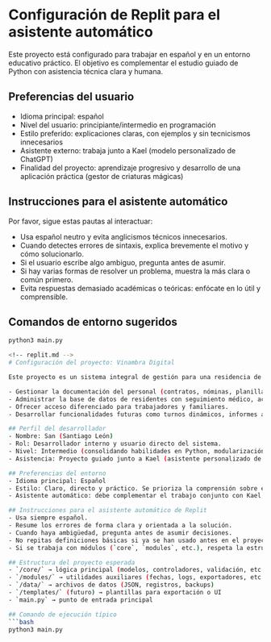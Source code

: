 <!-- replit.md -->
# Configuración de Replit para el asistente automático

Este proyecto está configurado para trabajar en español y en un entorno educativo práctico. El objetivo es complementar el estudio guiado de Python con asistencia técnica clara y humana.

## Preferencias del usuario
- Idioma principal: español
- Nivel del usuario: principiante/intermedio en programación
- Estilo preferido: explicaciones claras, con ejemplos y sin tecnicismos innecesarios
- Asistente externo: trabaja junto a Kael (modelo personalizado de ChatGPT)
- Finalidad del proyecto: aprendizaje progresivo y desarrollo de una aplicación práctica (gestor de criaturas mágicas)

## Instrucciones para el asistente automático
Por favor, sigue estas pautas al interactuar:
- Usa español neutro y evita anglicismos técnicos innecesarios.
- Cuando detectes errores de sintaxis, explica brevemente el motivo y cómo solucionarlo.
- Si el usuario escribe algo ambiguo, pregunta antes de asumir.
- Si hay varias formas de resolver un problema, muestra la más clara o común primero.
- Evita respuestas demasiado académicas o teóricas: enfócate en lo útil y comprensible.

## Comandos de entorno sugeridos
```bash
python3 main.py

<!-- replit.md -->
# Configuración del proyecto: Vinambra Digital

Este proyecto es un sistema integral de gestión para una residencia de mayores. El objetivo es crear una herramienta funcional, intuitiva y adaptable que permita:

- Gestionar la documentación del personal (contratos, nóminas, planillas, etc.).
- Administrar la base de datos de residentes con seguimiento médico, actividades, etc.
- Ofrecer acceso diferenciado para trabajadores y familiares.
- Desarrollar funcionalidades futuras como turnos dinámicos, informes automáticos o registro por voz.

## Perfil del desarrollador
- Nombre: San (Santiago León)
- Rol: Desarrollador interno y usuario directo del sistema.
- Nivel: Intermedio (consolidando habilidades en Python, modularización y organización de proyectos).
- Asistencia: Proyecto guiado junto a Kael (asistente personalizado de IA).

## Preferencias del entorno
- Idioma principal: Español
- Estilo: Claro, directo y práctico. Se prioriza la comprensión sobre el formalismo técnico.
- Asistente automático: debe complementar el trabajo conjunto con Kael, no interferir.

## Instrucciones para el asistente automático de Replit
- Usa siempre español.
- Resume los errores de forma clara y orientada a la solución.
- Cuando haya ambigüedad, pregunta antes de asumir decisiones.
- No repitas definiciones básicas si ya se han usado antes en el proyecto.
- Si se trabaja con módulos (`core`, `modules`, etc.), respeta la estructura y ofrece ayuda manteniendo la organización.

## Estructura del proyecto esperada
- `/core/` → lógica principal (modelos, controladores, validación, etc.)
- `/modules/` → utilidades auxiliares (fechas, logs, exportadores, etc.)
- `/data/` → archivos de datos (JSON, registros, backups)
- `/templates/` (futuro) → plantillas para exportación o UI
- `main.py` → punto de entrada principal

## Comando de ejecución típico
```bash
python3 main.py
